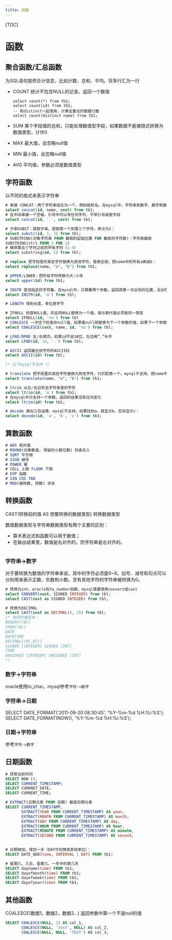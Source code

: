```yaml
---
title: 函数
---
```


[TOC]

# 函数

## 聚合函数/汇总函数
为SQL语句提供合计信息，比如计数、总和、平均。将多行汇为一行

- COUNT
    统计不包含NULL的记录。返回一个数值
        
    ```
    select count(*) from tb1;
    select count(id) from tb1;
    -- 和distinct一起使用，计算去重后的数据行数
    select count(distinct name) from tb1;
    ```
    
- SUM 某个字段值的总和，只能处理数值型字段，如果数据不能被隐式转换为数值类型，计作0
- MAX 最大值，会忽略null值
- MIN 最小值，会忽略null值
- AVG 平均值，参数必须是数值类型
    
## 字符函数
以不同的格式来表示字符串

```sql
# 串接 CONCAT：两个字符串组合为一个，例如姓和名。在mysql中，字符串和数字、数字和数字都可以串接
select concat(id, name, cost) from tb1;
# 在中间串接一个空格，引号中可以写任何字符，不带引号就是字段
select concat(id, ' ', cost) from tb1;

# 子串SUBST：提取子串。提取第一个到第三个字符，原点为1：
select substr(id, 1, 3) from tbl;
# SUBSTRING(对象字符串 FROM 截取的起始位置 FOR 截取的字符数)：字符串截取
SUBSTRING(str1 FROM 3 FOR 2)
# 移除第五个字符之前的所有字符（1-4）
select substring(id, 5) from tbl;

# replace 把字段里的某些字符替换为其他字符，替换全部。把name中的所有a换成b：
select replace(name, "a", "b") from tb1; 

# UPPER/LOWER：把所有字符转换为大/小写
select upper(id) from tb1;

# INSTR 查找指定的字符集，在mysql中，只需要两个参数，返回其第一次出现的位置，没出现就返回0
select INSTR(id, 'a') from tbl;

# LENGTH 得到长度，单位是字节

# IFNULL 检查NULL值，并且将NULL替换为一个值，值与替代值必须是同一类型
select IFNULL(id, 'no') from tbl
# COALESCE 一次往下检查非null值，如果是null就替换为下一个参数的值，如果下一个参数也是null，再往下替换，知道发现一个非null，如果没找到非null，就返回一个null
select COALESCE(cost, name, id, 'no') from tbl;

# LPAD/RPAD 左/右填充。如果id不足10位，左边用“.”补齐
select LPAD(id, 10, '.') from tbl;

# ASCII 返回最左侧字符的ASCII码
select ASCII(id) from tbl;

/* 以下mysql不支持 */

# translate 把字段里的某些字符替换为其他字符，只匹配第一个。mysql不支持。把name中的第一个a换成b：
select translate(name, "a", "b") from tb1; 

# ltrim 从左/右边剪去字符串里的字符
select ltrim(id, 'a') from tb1;
# 在mysql中只支持一个参数，返回的结果没有任何变化
select ltrim(id) from tb1;

# decode 类似三目运算，mysql不支持。如果找到a，就显示b，否则显示c：
select decode(id, 'a', 'b', 'c') from tb1;
```

## 算数函数

```sql
# ABS 绝对值
# ROUND(对象数值, 保留的小数位数) 四舍五入
# SQRT 平方根
# SIGN 根号
# POWER 幂
# CELL 上限 FLOOR 下限
# EXP 指数
# SIN COS TAN
# MOD(被除数, 除数) 求余
```

## 转换函数
CAST(转换前的值 AS 想要转换的数据类型) 转换数据类型

数值数据类型与字符串数据类型有两个主要的区别：
* 算术表达式和函数可以用于数值；
* 在输出结果里，数值是右对齐的，而字符串是左对齐的。

```SQL
```

### 字符串->数字
对于要转换为数值的字符串来说，其中的字符必须是0~9。加号、减号和句点可以分别用来表示正数、负数和小数。含有其他字符的字符串被转换为0。

```sql
# 转换为int。oracle有to_number函数，mysql需要使用convert或cast
select CONVERT(cost, SIGNED INTEGER) from tbl;
select CAST(cost as SIGNED INTEGER) from tbl;

# 转换为DECIMAL
select CAST(cost as DECIMAL(4, 2)) from tbl;
/* 支持的类型有：
BINARY[(N)]
CHAR[(N)]
DATE
DATETIME
DECIMAL[(M[,D])]
SIGNED [INTEGER] SIGNED [INT]
TIME
UNSIGNED [INTEGER] UNSIGNED [INT]
*/
```

### 数字->字符串
oracle使用to_char。mysql参考`字符->数字`

### 字符串->日期
SELECT DATE_FORMAT('2011-09-20 08:30:45', '%Y-%m-%d %H:%i:%S');
SELECT DATE_FORMAT(NOW(), '%Y-%m-%d %H:%i:%S');

### 日期->字符串
参考`字符->数字`

## 日期函数

```sql
# 获取当前时间
SELECT NOW ();
SELECT CURRENT_TIMESTAMP;
SELECT CURRNET_DATE;
SELECT CURRENT_TIME;

# EXTRACT(日期元素 FROM 日期) 截取日期元素
SELECT CURRENT_TIMESTAMP,
       EXTRACT(YEAR FROM CURRENT_TIMESTAMP) AS year,
       EXTRACT(MONTH FROM CURRENT_TIMESTAMP) AS month,
       EXTRACT(DAY FROM CURRENT_TIMESTAMP) AS day,
       EXTRACT(HOUR FROM CURRENT_TIMESTAMP) AS hour,
       EXTRACT(MINUTE FROM CURRENT_TIMESTAMP) AS minute,
       EXTRACT(SECOND FROM CURRENT_TIMESTAMP) AS second,
       

# 日期相加。增加一天（DAY可切换成其他单位）：
SELECT DATE_ADD(time, INTERVAL 1 DAY) FROM tb1;

# 星期几、几日、星期几、一年中的第几天
SELECT dayname(time) FROM tb1;
SELECT dayofmonth(time) FROM tb1;
SELECT dayofweek(time) FROM tb1;
SELECT dayofyear(time) FROM tb1;
```

## 其他函数
COALESCE(数据1，数据2，数据3...) 返回参数中第一个不是null的值

```SQL
SELECT COALESCE(NULL, 1) AS col_1,
       COALESCE(NULL, 'test', NULL) AS col_2,
       COALESCE(NULL, NULL, 'TEST') AS col_3;
```
                      